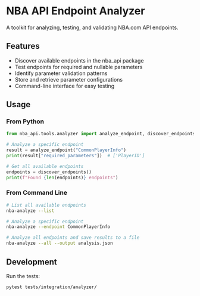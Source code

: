 # NBA API Endpoint Analyzer

A toolkit for analyzing, testing, and validating NBA.com API endpoints.

## Features

- Discover available endpoints in the nba_api package
- Test endpoints for required and nullable parameters
- Identify parameter validation patterns
- Store and retrieve parameter configurations
- Command-line interface for easy testing

## Usage

### From Python

```python
from nba_api.tools.analyzer import analyze_endpoint, discover_endpoints

# Analyze a specific endpoint
result = analyze_endpoint("CommonPlayerInfo")
print(result["required_parameters"])  # ['PlayerID']

# Get all available endpoints
endpoints = discover_endpoints()
print(f"Found {len(endpoints)} endpoints")
```

### From Command Line

```bash
# List all available endpoints
nba-analyze --list

# Analyze a specific endpoint
nba-analyze --endpoint CommonPlayerInfo

# Analyze all endpoints and save results to a file
nba-analyze --all --output analysis.json
```

## Development

Run the tests:

```bash
pytest tests/integration/analyzer/
```
